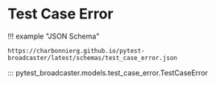 # Test Case Error

!!! example "JSON Schema"

    https://charbonnierg.github.io/pytest-broadcaster/latest/schemas/test_case_error.json

::: pytest_broadcaster.models.test_case_error.TestCaseError


<style>
  .md-content__button {
    display: none;
  }
</style>
